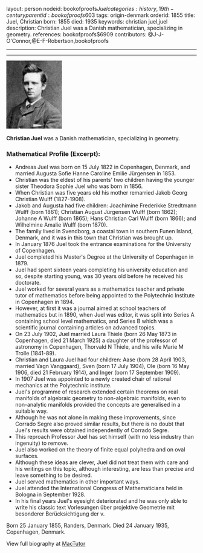 layout: person
nodeid: bookofproofs$Juel
categories: history,19th-century
parentid: bookofproofs$603
tags: origin-denmark
orderid: 1855
title: Juel, Christian
born: 1855
died: 1935
keywords: christian juel,juel
description: Christian Juel was a Danish mathematician, specializing in geometry.
references: bookofproofs$6909
contributors: @J-J-O'Connor,@E-F-Robertson,bookofproofs

---



---

![Juel.jpg](https://github.com/bookofproofs/bookofproofs.github.io/blob/main/_sources/_assets/images/portraits/Juel.jpg?raw=true)

**Christian Juel** was a Danish mathematician, specializing in geometry.

### Mathematical Profile (Excerpt):
* Andreas Juel was born on 15 July 1822 in Copenhagen, Denmark, and married Augusta Sofie Hanne Caroline Emilie Jürgensen in 1853.
* Christian was the eldest of his parents' two children having the younger sister Theodora Sophie Juel who was born in 1856.
* When Christian was five years old his mother remarried Jakob Georg Christian Wulff (1827-1908).
* Jakob and Augusta had five children: Joachimine Frederikke Stredtmann Wulff (born 1861); Christian August Jürgensen Wulff (born 1862); Johanne A Wulff (born 1865); Hans Christian Carl Wulff (born 1866); and Wilhelmine Amalie Wulff (born 1870).
* The family lived in Svendborg, a coastal town in southern Funen Island, Denmark, and it was in this town that Christian was brought up.
* In January 1876 Juel took the entrance examinations for the University of Copenhagen.
* Juel completed his Master's Degree at the University of Copenhagen in 1879.
* Juel had spent sixteen years completing his university education and so, despite starting young, was 30 years old before he received his doctorate.
* Juel worked for several years as a mathematics teacher and private tutor of mathematics before being appointed to the Polytechnic Institute in Copenhagen in 1894.
* However, at first it was a journal aimed at school teachers of mathematics but in 1890, when Juel was editor, it was split into Series A containing school level mathematics, and Series B which was a scientific journal containing articles on advanced topics.
* On 23 July 1902, Juel married Laura Thiele (born 26 May 1873 in Copenhagen, died 21 March 1925) a daughter of the professor of astronomy in Copenhagen, Thorvald N Thiele, and his wife Marie M Trolle (1841-89).
* Christian and Laura Juel had four children: Aase (born 28 April 1903, married Vagn Vanggaard), Sven (born 17 July 1904), Ole (born 16 May 1906, died 21 February 1914), and Inger (born 17 September 1909).
* In 1907 Juel was appointed to a newly created chair of rational mechanics at the Polytechnic institute.
* Juel's programme of research extended certain theorems on real manifolds of algebraic geometry to non-algebraic manifolds, even to non-analytic manifolds provided the concepts are generalised in a suitable way.
* Although he was not alone in making these improvements, since Corrado Segre also proved similar results, but there is no doubt that Juel's results were obtained independently of Corrado Segre.
* This reproach Professor Juel has set himself (with no less industry than ingenuity) to remove.
* Juel also worked on the theory of finite equal polyhedra and on oval surfaces.
* Although these ideas are clever, Juel did not treat them with care and his writings on this topic, although interesting, are less than precise and leave something to be desired.
* Juel served mathematics in other important ways.
* Juel attended the International Congress of Mathematicians held in Bologna in September 1928.
* In his final years Juel's eyesight deteriorated and he was only able to write his classic text Vorlesungen über projektive Geometrie mit besonderer Berücksichtigung der v.

Born 25 January 1855, Randers, Denmark. Died 24 January 1935, Copenhagen, Denmark.

View full biography at [MacTutor](https://mathshistory.st-andrews.ac.uk/Biographies/Juel/)
